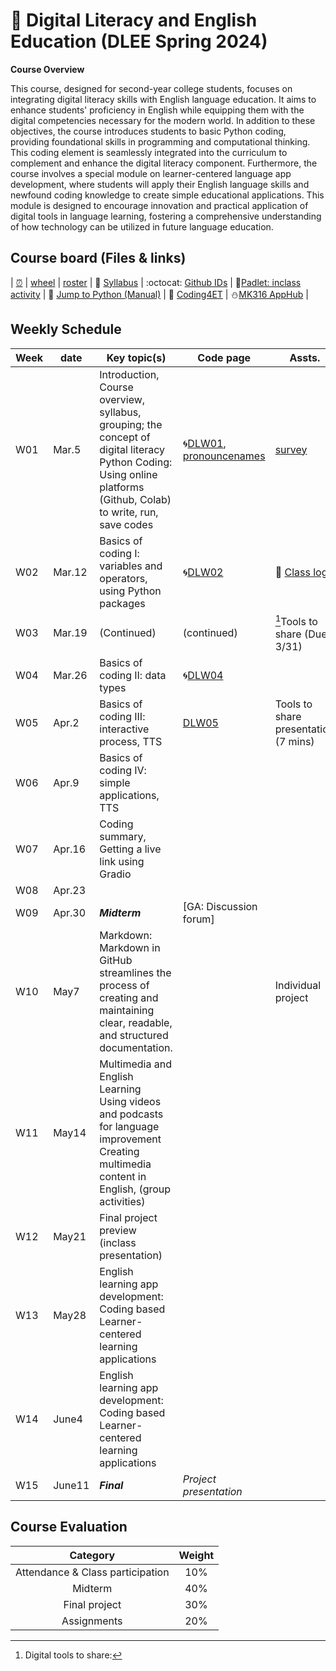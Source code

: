 # 🌿 Digital Literacy and English Education (DLEE Spring 2024)
**Course Overview**

This course, designed for second-year college students, focuses on integrating digital literacy skills with English language education. It aims to enhance students' proficiency in English while equipping them with the digital competencies necessary for the modern world. In addition to these objectives, the course introduces students to basic Python coding, providing foundational skills in programming and computational thinking. This coding element is seamlessly integrated into the curriculum to complement and enhance the digital literacy component. Furthermore, the course involves a special module on learner-centered language app development, where students will apply their English language skills and newfound coding knowledge to create simple educational applications. This module is designed to encourage innovation and practical application of digital tools in language learning, fostering a comprehensive understanding of how technology can be utilized in future language education.

## Course board (Files & links)
| [⏰](https://time-stuff.com/embed.html) | [wheel](https://wheelofnames.com/) | [roster](https://github.com/MK316/Spring2024/blob/main/DLEE/S24-dlee-roster.csv) | 💾 [Syllabus](https://github.com/MK316/Spring2024/blob/main/data/S24_Syllabus_DLEE.pdf) | :octocat: [Github IDs](https://docs.google.com/spreadsheets/d/1rcJ6c2BuAIbodEft7ZUsgwFOwiNK9nO2siZ6VUAgcgI/edit?usp=sharing) | 🌱[Padlet: inclass activity](https://padlet.com/mirankim316/DLEES24) | 📘 [Jump to Python (Manual)](https://wikidocs.net/5) | 📗 
[Coding4ET](https://github.com/MK316/Coding4ET/blob/main/README.md) | ⛄[MK316 AppHub](https://mrkim21.github.io) |

## Weekly Schedule

|Week|date|Key topic(s)|Code page|Assts.|
|--|--|--|--|--|
|W01|Mar.5|Introduction, Course overview, syllabus, grouping; the concept of digital literacy <br> Python Coding: Using online platforms (Github, Colab) to write, run, save codes|🌀[DLW01](https://github.com/MK316/Spring2024/blob/main/DLEE/DLW01.ipynb), [pronouncenames](https://github.com/MK316/Spring2024/blob/main/DLTESOL/PronounceYourName.ipynb)|[survey](https://forms.gle/xcNdf7gxZFCsxEH9A)|
|W02|Mar.12|Basics of coding I: variables and operators, using Python packages|🌀[DLW02](https://github.com/MK316/Spring2024/blob/main/DLEE/DLW02.ipynb)| 🌺 [Class log](https://github.com/MK316/Spring2024/blob/main/log-dlee.md)|
|W03|Mar.19|(Continued)|(continued)|[^1]Tools to share (Due 3/31)|
|W04|Mar.26|Basics of coding II: data types|🌀[DLW04](https://github.com/MK316/Spring2024/blob/main/DLEE/DLW04.ipynb)||
|W05|Apr.2|Basics of coding III: interactive process, TTS|[DLW05](https://github.com/MK316/Spring2024/blob/main/DLEE/DLW05.ipynb)|Tools to share presentation (7 mins)|
|W06|Apr.9|Basics of coding IV: simple applications, TTS|||
|W07|Apr.16|Coding summary, Getting a live link using Gradio|||
|W08|Apr.23|||||
|W09|Apr.30|**_Midterm_**|[GA: Discussion forum]||
|W10|May7|Markdown: Markdown in GitHub streamlines the process of creating and maintaining clear, readable, and structured documentation.||Individual project|
|W11|May14|Multimedia and English Learning <br> Using videos and podcasts for language improvement <br> Creating multimedia content in English, (group activities)|||
|W12|May21|Final project preview (inclass presentation)|||
|W13|May28|English learning app development: Coding based Learner-centered learning applications|||
|W14|June4|English learning app development: Coding based Learner-centered learning applications|||
|W15|June11|**_Final_**|_Project presentation_|||

## Course Evaluation

|Category| Weight|
|:--:|:--:|
|Attendance & Class participation| 10% |
|Midterm|40%|
|Final project|30%|
|Assignments|20%|


[^1]: Digital tools to share: 

